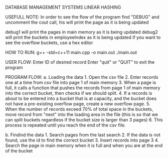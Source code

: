 DATABASE MANAGEMENT SYSTEMS LINEAR HASHING

USEFULL NOTE: 
In order to see the flow of the program find "DEBUG" and uncomment 
the cout call, his will print the page as it is being updated

debug1 will print the pages in main memory as it is being updated
debug2 will print the buckets in employeeIndex as it is being updated
if you want to see the overflow buckets, use a hex editor

HOW TO RUN:
g++ -std=c++11 main.cpp -o main.out
./main.out

USER FLOW:
Enter ID of desired record
Enter "quit" or "QUIT" to exit the program

PROGRAM FLOW:
a. Loading the data
    1. Open the csv file
    2. Enter records one at a time from csv file into page 1 of main memory
    3. When a page is full, it calls a function that pushes the records 
       from page 1 of main memory into the correct bucket, then checks if we 
       should split.
    4. If a records is about to be entered into a bucket that is at capacity, 
       and the bucket does not have a pre-existing overflow page, create a new
       overflow page. 
    5. When the number of records exceed 70% of total space in the buckets, move
       record from "next" into the loading area in the file (this is so that we can 
       split buckets regardless if the bucket size is larger than 3 pages)
    6. This process is repeated until you reach the end of the csv file.

b. Findind the data
    1. Search pages from the last search
    2. If the data is not found, use the id to find the correct bucket
    3. Insert records into page 3
    4. Search the page in main memory when it is full and when you are at the end of the bucket